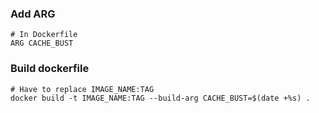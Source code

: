 ### Add ARG
```Shell
# In Dockerfile
ARG CACHE_BUST
```

### Build dockerfile
```Shell
# Have to replace IMAGE_NAME:TAG
docker build -t IMAGE_NAME:TAG --build-arg CACHE_BUST=$(date +%s) .
```
